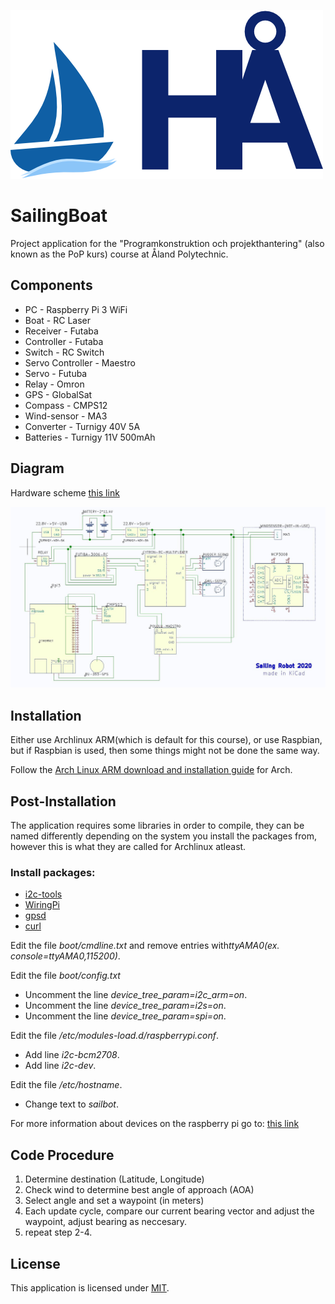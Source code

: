 ![alt text](logo.png "")
# SailingBoat
Project application for the "Programkonstruktion och projekthantering"
(also known as the PoP kurs) course at Åland Polytechnic.

## Components

- PC - Raspberry Pi 3 WiFi
- Boat - RC Laser
- Receiver - Futaba
- Controller - Futaba
- Switch - RC Switch
- Servo Controller - Maestro
- Servo - Futuba
- Relay - Omron
- GPS - GlobalSat
- Compass - CMPS12
- Wind-sensor - MA3
- Converter - Turnigy 40V 5A
- Batteries - Turnigy 11V 500mAh

## Diagram
Hardware scheme [this link](doc/hardware/scheme_hardware.JPG)

![alt text](doc/hardware/scheme_hardware.JPG "")
## Installation
Either use Archlinux ARM(which is default for this course), or use Raspbian,
but if Raspbian is used, then some things might not be done the same way.

Follow the [Arch Linux ARM download and installation
guide](https://archlinuxarm.org/platforms/armv8/broadcom/raspberry-pi-3) for Arch.

## Post-Installation
The application requires some libraries in order to compile, they can be named
differently depending on the system you install the packages from, however this
is what they are called for Archlinux atleast.

### Install packages:
- [i2c-tools](https://www.archlinux.org/packages/community/x86_64/i2c-tools/)
- [WiringPi](https://github.com/WiringPi/WiringPi)
- [gpsd](https://www.archlinux.org/packages/community/x86_64/gpsd/)
- [curl](https://www.archlinux.org/packages/core/x86_64/curl/)

Edit the file *boot/cmdline.txt* and remove entries with*ttyAMA0(ex. console=ttyAMA0,115200)*.

Edit the file *boot/config.txt*
- Uncomment the line *device_tree_param=i2c_arm=on*.
- Uncomment the line *device_tree_param=i2s=on*.
- Uncomment the line *device_tree_param=spi=on*.

Edit the file */etc/modules-load.d/raspberrypi.conf*.
- Add line *i2c-bcm2708*.
- Add line *i2c-dev*.

Edit the file */etc/hostname*.

- Change text to *sailbot*.

For more information about devices on the raspberry pi go to: [this link](https://archlinuxarm.org/wiki/Raspberry_Pi)

## Code Procedure

1. Determine destination (Latitude, Longitude)
2. Check wind to determine best angle of approach (AOA)
3. Select angle and set a waypoint (in meters)
4. Each update cycle, compare our current bearing vector and adjust the
   waypoint, adjust bearing as neccesary.
5. repeat step 2-4.

## License
This application is licensed under [MIT](LICENSE).
